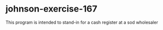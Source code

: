 # johnson-exercise-167
This program is intended to stand-in for a cash register at a sod wholesaler
